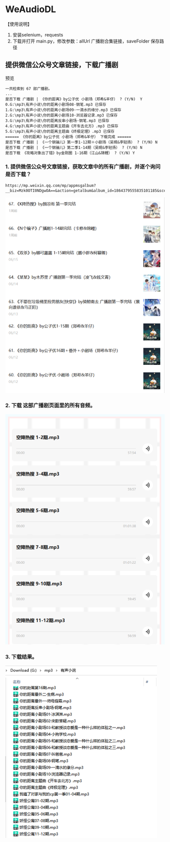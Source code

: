 # WeAudioDL
【使用说明】
1. 安装selenium，requests
2. 下载并打开 main.py，修改参数：allUrl 广播剧合集链接，saveFolder 保存路径

## 提供微信公众号文章链接，下载广播剧  
预览
~~~
一共检索到 67 部广播剧。
...
是否下载 广播剧 | 《你的距离》by公子优 小剧场（郑希&羊仔） ? (Y/N)  Y
0.G:\mp3\有声小说\你的距离小剧场08·钢笔.mp3 已保存
1.G:\mp3\有声小说\你的距离小剧场09·一滴水的缘分.mp3 已保存
2.G:\mp3\有声小说\你的距离小剧场10·浏览器记录.mp3 已保存
3.G:\mp3\有声小说\你的距离反串小剧场·钢笔.mp3 已保存
4.G:\mp3\有声小说\你的距离主题曲《开车去北方》.mp3 已保存
5.G:\mp3\有声小说\你的距离主题曲《终极定理》.mp3 已保存
====== 《你的距离》by公子优 小剧场（郑希&羊仔） 下载完成 ======
是否下载 广播剧 | 《一个钢镚儿》第一季1-12期＋小剧场（吴晛&李轻扬） ? (Y/N) N
是否下载 广播剧 | 《一个钢镚儿》第二季1-14期（吴晛&李轻扬） ? (Y/N) N
是否下载 《攻略对象出了错》by金刚圈 1-16期（江山&锦鲤） ? (Y/N) Y
~~~

### 1. 提供微信公众号文章链接，获取文章中的所有广播剧，并逐个询问是否下载？
~~~
https://mp.weixin.qq.com/mp/appmsgalbum?__biz=Mzk0OTI0NDgwOA==&action=getalbum&album_id=1864379555835101185&scene=173
~~~

![image](https://github.com/chopper-go/WeAudioDL/blob/main/image/1.png)

### 2. 下载 这部广播剧页面里的所有音频。

  ![image](https://github.com/chopper-go/WeAudioDL/blob/main/image/2.png)

### 3. 下载结果。

  ![image](https://github.com/chopper-go/WeAudioDL/blob/main/image/3.png)

